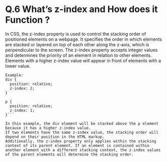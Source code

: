 # Q.6 What’s z-index and How does it Function ?



In CSS, the z-index property is used to control the stacking order of positioned elements on a webpage. It specifies the order in which elements are stacked or layered on top of each other along the z-axis, which is perpendicular to the screen.
The z-index property accepts integer values and determines the priority of an element in relation to other elements. Elements with a higher z-index value will appear in front of elements with a lower value.

``` 
Example:
div {
  position: relative;
  z-index: 2;
}

p {
  position: relative;
  z-index: 1;
}```

In this example, the div element will be stacked above the p element because it has a higher z-index value. 
If two elements have the same z-index value, the stacking order will depend on their position in the HTML markup.
Additionally, the z-index property only applies within the stacking context of its parent element. If an element is contained within another element with a different stacking context, the z-index values of the parent elements will determine the stacking order.
